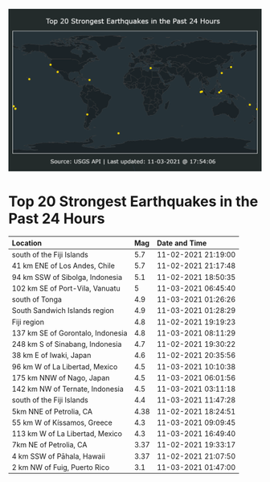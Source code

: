 ![Map](./map.png)

# Top 20 Strongest Earthquakes in the Past 24 Hours

| Location | Mag | Date and Time |
|:---|:---|:---|
| south of the Fiji Islands | 5.7 | 11-02-2021 21:19:00 |
| 41 km ENE of Los Andes, Chile | 5.7 | 11-02-2021 21:17:48 |
| 94 km SSW of Sibolga, Indonesia | 5.1 | 11-02-2021 18:50:35 |
| 102 km SE of Port-Vila, Vanuatu | 5 | 11-03-2021 06:45:40 |
| south of Tonga | 4.9 | 11-03-2021 01:26:26 |
| South Sandwich Islands region | 4.9 | 11-03-2021 01:28:29 |
| Fiji region | 4.8 | 11-02-2021 19:19:23 |
| 137 km SE of Gorontalo, Indonesia | 4.8 | 11-03-2021 08:11:29 |
| 248 km S of Sinabang, Indonesia | 4.7 | 11-02-2021 19:30:22 |
| 38 km E of Iwaki, Japan | 4.6 | 11-02-2021 20:35:56 |
| 96 km W of La Libertad, Mexico | 4.5 | 11-03-2021 10:10:38 |
| 175 km NNW of Nago, Japan | 4.5 | 11-03-2021 06:01:56 |
| 142 km NW of Ternate, Indonesia | 4.5 | 11-03-2021 03:11:18 |
| south of the Fiji Islands | 4.4 | 11-03-2021 11:47:28 |
| 5km NNE of Petrolia, CA | 4.38 | 11-02-2021 18:24:51 |
| 55 km W of Kíssamos, Greece | 4.3 | 11-03-2021 09:09:45 |
| 113 km W of La Libertad, Mexico | 4.3 | 11-03-2021 16:49:40 |
| 7km NE of Petrolia, CA | 3.37 | 11-02-2021 19:33:17 |
| 4 km SSW of Pāhala, Hawaii | 3.37 | 11-02-2021 21:07:50 |
| 2 km NW of Fuig, Puerto Rico | 3.1 | 11-03-2021 01:47:00 |

